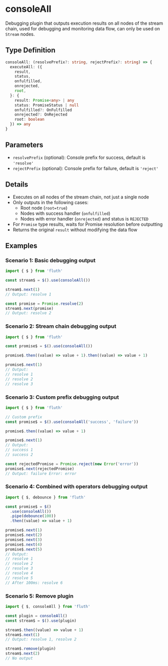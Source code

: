 # consoleAll

Debugging plugin that outputs execution results on all nodes of the stream chain, used for debugging and monitoring data flow, can only be used on `Stream` nodes.

## Type Definition

```typescript
consoleAll: (resolvePrefix?: string, rejectPrefix?: string) => {
  executeAll: ({
    result,
    status,
    onfulfilled,
    onrejected,
    root,
  }: {
    result: Promise<any> | any
    status: PromiseStatus | null
    onfulfilled?: OnFulfilled
    onrejected?: OnRejected
    root: boolean
  }) => any
}
```

## Parameters

- `resolvePrefix` (optional): Console prefix for success, default is `'resolve'`
- `rejectPrefix` (optional): Console prefix for failure, default is `'reject'`

## Details

- Executes on all nodes of the stream chain, not just a single node
- Only outputs in the following cases:
  - Root node (`root=true`)
  - Nodes with success handler (`onfulfilled`)
  - Nodes with error handler (`onrejected`) and status is `REJECTED`
- For `Promise` type results, waits for Promise resolution before outputting
- Returns the original `result` without modifying the data flow

## Examples

### Scenario 1: Basic debugging output

```typescript
import { $ } from 'fluth'

const stream$ = $().use(consoleAll())

stream$.next(1)
// Output: resolve 1

const promise = Promise.resolve(2)
stream$.next(promise)
// Output: resolve 2
```

### Scenario 2: Stream chain debugging output

```typescript
import { $ } from 'fluth'

const promise$ = $().use(consoleAll())

promise$.then((value) => value + 1).then((value) => value + 1)

promise$.next(1)
// Output:
// resolve 1
// resolve 2
// resolve 3
```

### Scenario 3: Custom prefix debugging output

```typescript
import { $ } from 'fluth'

// Custom prefix
const promise$ = $().use(consoleAll('success', 'failure'))

promise$.then((value) => value + 1)

promise$.next(1)
// Output:
// success 1
// success 2

const rejectedPromise = Promise.reject(new Error('error'))
promise$.next(rejectedPromise)
// Output: failure Error: error
```

### Scenario 4: Combined with operators debugging output

```typescript
import { $, debounce } from 'fluth'

const promise$ = $()
  .use(consoleAll())
  .pipe(debounce(100))
  .then((value) => value + 1)

promise$.next(1)
promise$.next(2)
promise$.next(3)
promise$.next(4)
promise$.next(5)
// Output:
// resolve 1
// resolve 2
// resolve 3
// resolve 4
// resolve 5
// After 100ms: resolve 6
```

### Scenario 5: Remove plugin

```typescript
import { $, consoleAll } from 'fluth'

const plugin = consoleAll()
const stream$ = $().use(plugin)

stream$.then((value) => value + 1)
stream$.next(1)
// Output: resolve 1, resolve 2

stream$.remove(plugin)
stream$.next(2)
// No output
```
